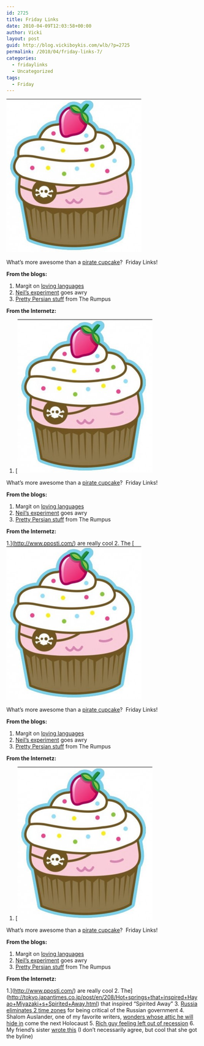 ```yaml
---
id: 2725
title: Friday Links
date: 2010-04-09T12:03:58+00:00
author: Vicki
layout: post
guid: http://blog.vickiboykis.com/wlb/?p=2725
permalink: /2010/04/friday-links-7/
categories:
  - fridaylinks
  - Uncategorized
tags:
  - Friday
---
```

[<img class="aligncenter size-full wp-image-2728" title="cute-institute-352x400" src="https://raw.githubusercontent.com/veekaybee/wlb/gh-pages/assets/images/2010/04/cute-institute-352x400.jpg" alt="" width="352" height="400" />](https://raw.githubusercontent.com/veekaybee/wlb/gh-pages/assets/images/2010/04/cute-institute-352x400.jpg)

What&#8217;s more awesome than a [pirate cupcake](http://www.zazzle.com/thecuteinstitute)?  Friday Links!

**From the blogs:**

  1. Margit on [loving languages](http://interculturalmusings.blogspot.com/2010/04/i-love-languages.html)
  2. [Neil&#8217;s experiment](http://www.citizenofthemonth.com/2010/04/08/team-whymommys-virtual-science-fair/) goes awry
  3. [Pretty Persian stuff](http://therumpus.net/2010/04/persian-handstands/) from The Rumpus

**From the Internetz:**

  1. [[<img class="aligncenter size-full wp-image-2728" title="cute-institute-352x400" src="https://raw.githubusercontent.com/veekaybee/wlb/gh-pages/assets/images/2010/04/cute-institute-352x400.jpg" alt="" width="352" height="400" />](https://raw.githubusercontent.com/veekaybee/wlb/gh-pages/assets/images/2010/04/cute-institute-352x400.jpg)

What&#8217;s more awesome than a [pirate cupcake](http://www.zazzle.com/thecuteinstitute)?  Friday Links!

**From the blogs:**

  1. Margit on [loving languages](http://interculturalmusings.blogspot.com/2010/04/i-love-languages.html)
  2. [Neil&#8217;s experiment](http://www.citizenofthemonth.com/2010/04/08/team-whymommys-virtual-science-fair/) goes awry
  3. [Pretty Persian stuff](http://therumpus.net/2010/04/persian-handstands/) from The Rumpus

**From the Internetz:**

  1.](http://www.pposti.com/) are really cool
  2. The [[<img class="aligncenter size-full wp-image-2728" title="cute-institute-352x400" src="https://raw.githubusercontent.com/veekaybee/wlb/gh-pages/assets/images/2010/04/cute-institute-352x400.jpg" alt="" width="352" height="400" />](https://raw.githubusercontent.com/veekaybee/wlb/gh-pages/assets/images/2010/04/cute-institute-352x400.jpg)

What&#8217;s more awesome than a [pirate cupcake](http://www.zazzle.com/thecuteinstitute)?  Friday Links!

**From the blogs:**

  1. Margit on [loving languages](http://interculturalmusings.blogspot.com/2010/04/i-love-languages.html)
  2. [Neil&#8217;s experiment](http://www.citizenofthemonth.com/2010/04/08/team-whymommys-virtual-science-fair/) goes awry
  3. [Pretty Persian stuff](http://therumpus.net/2010/04/persian-handstands/) from The Rumpus

**From the Internetz:**

  1. [[<img class="aligncenter size-full wp-image-2728" title="cute-institute-352x400" src="https://raw.githubusercontent.com/veekaybee/wlb/gh-pages/assets/images/2010/04/cute-institute-352x400.jpg" alt="" width="352" height="400" />](https://raw.githubusercontent.com/veekaybee/wlb/gh-pages/assets/images/2010/04/cute-institute-352x400.jpg)

What&#8217;s more awesome than a [pirate cupcake](http://www.zazzle.com/thecuteinstitute)?  Friday Links!

**From the blogs:**

  1. Margit on [loving languages](http://interculturalmusings.blogspot.com/2010/04/i-love-languages.html)
  2. [Neil&#8217;s experiment](http://www.citizenofthemonth.com/2010/04/08/team-whymommys-virtual-science-fair/) goes awry
  3. [Pretty Persian stuff](http://therumpus.net/2010/04/persian-handstands/) from The Rumpus

**From the Internetz:**

  1.](http://www.pposti.com/) are really cool
  2. The](http://tokyo.japantimes.co.jp/post/en/208/Hot+springs+that+inspired+Hayao+Miyazaki+s+Spirited+Away.html) that inspired &#8220;Spirited Away&#8221;
  3. [Russia eliminates 2 time zones](http://news.yahoo.com/s/ap/eu_russia_killing_time) for being critical of the Russian government
  4. Shalom Auslander, one of my favorite writers, [wonders whose attic he will hide in](http://www.tabletmag.com/life-and-religion/30057/in-the-attic/?utm_source=rss&utm_medium=rss&utm_campaign=in-the-attic) come the next Holocaust
  5. [Rich guy feeling left out of recession](http://www.theonion.com/articles/rich-guy-feeling-left-out-of-recession,17181/)
  6. My friend&#8217;s sister [wrote this](http://www.thedailystar.net/newDesign/news-details.php?nid=132810) (I don&#8217;t necessarily agree, but cool that she got the byline)